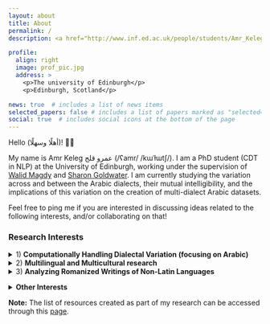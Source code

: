```yaml
---
layout: about
title: About
permalink: /
description: <a href="http://www.inf.ed.ac.uk/people/students/Amr_Keleg.html">Affiliation</a>

profile:
  align: right
  image: prof_pic.jpg
  address: >
    <p>The university of Edinburgh</p>
    <p>Edinburgh, Scotland</p>

news: true  # includes a list of news items
selected_papers: false # includes a list of papers marked as "selected={true}"
social: true  # includes social icons at the bottom of the page
---
```

Hello (أهلًا وسهلًا)! 👋👋

My name is Amr Keleg عمرو قلج (/ʕamr/ /kɯˈɫɯtʃ/). I am a PhD student (CDT in NLP) at the University of Edinburgh, working under the supervision of [Walid Magdy](https://homepages.inf.ed.ac.uk/wmagdy/) and [Sharon Goldwater](https://homepages.inf.ed.ac.uk/sgwater/).
I am currently studying the variation across and between the Arabic dialects, their mutual intelligibility, and the implications of this variation on the creation of multi-dialect Arabic datasets.

Feel free to ping me if you are interested in discussing ideas related to the following interests, and/or collaborating on that!



### Research Interests
<details>
    <summary>1) <b>Computationally Handling Dialectal Variation (focusing on Arabic)</b></summary>
    <p>
    <ul>
      <li>
        <a target="_blank" href="https://aclanthology.org/2024.acl-short.69/">Estimating the Level of Dialectness Predicts Inter-annotator Agreement in Multi-dialect Arabic Datasets</a> - ACL 2024 (Outstanding Paper award, Oral presentation)<br/>
        <u>Keleg, Amr</u>, Magdy, Walid, and Goldwater, Sharon
      </li>
      <li>
        <a target="_blank" href="https://aclanthology.org/2024.arabicnlp-1.79/">NADI 2024: The Fifth Nuanced Arabic Dialect Identification Shared Task</a> - ArabicNLP 2024 (Shared Task Organization, co-located with ACL 2024)<br/>
        Abdul-Mageed, Muhammad, <u>Keleg, Amr</u>, Elmadany, AbdelRahim, Zhang, Chiyu, Hamed, Injy, Magdy, Walid, Bouamor, Houda, and Habash, Nizar
      </li>
      <li>
        <a target="_blank" href="https://aclanthology.org/2023.emnlp-main.655/">ALDi: Quantifying the Arabic Level of Dialectness of Text</a> - EMNLP 2023<br/>
        <u>Keleg, Amr</u>, Goldwater, Sharon, and Magdy, Walid        
      </li>
      <li>
        <a target="_blank" href="https://aclanthology.org/2024.arabicnlp-1.79/">Arabic Dialect Identification under Scrutiny: Limitations of Single-label Classification</a> - ArabicNLP 2023 (Oral presentation, co-located with EMNLP 2023)<br/>
        <u>Keleg, Amr</u>, and Magdy, Walid
      </li>
    </ul>
  </p>
</details>

<details>
    <summary>2) <b>Multilingual and Multicultural research</b></summary>
    <p>
    <ul>
      <li>
        <a target="_blank" href="https://arxiv.org/abs/2505.21816">Revisiting Common Assumptions about Arabic Dialects in NLP</a> - ACL 2025<br/>
        <u>Keleg, Amr</u>, Goldwater, Sharon, and Magdy, Walid
      </li>
      <li>
        <a target="_blank" href="https://aclanthology.org/2025.c3nlp-1.1/">LLM Alignment for the Arabs: A Homogenous Culture or Diverse Ones?</a> - C3NLP (co-located with NAACL 2025)<br/>
        <u>Keleg, Amr</u>
      </li>
      <li>
        <a target="_blank" href="https://aclanthology.org/2023.findings-acl.389/">DLAMA: A Framework for Curating Culturally Diverse Facts for Probing the Knowledge of Pretrained Language Models</a> - ACL 2023 (Findings)<br/>
        <u>Keleg, Amr</u>, and Magdy, Walid
      </li>
      <li>
        <a target="_blank" href="https://aclanthology.org/2020.lrec-1.474/">An Unsupervised Method for Weighting Finite-state Morphological Analyzers</a> - LREC 2020<br/>
        <u>Keleg, Amr</u>, Tyers, Francis, Howell, Nick, and Pirinen, Tommi
      </li>
    </ul>
  </p>
</details>

<details>
    <summary>3) <b>Analyzing Romanized Writings of Non-Latin Languages</b></summary>
    <p>
    <ul>
      <li>
        I developed a <a target="_blank" href="https://pypi.org/project/franco-arabic-transliterator/">rule-based tool</a> transliterating Arabizi (Romanized Arabic) into Arabic script.
      </li>
    </ul>
  </p>
</details>
<p></p>

<details>
    <summary><b>Other Interests</b></summary>
    <p>
      As an undergraduate student, I was a competitive programming addict (lots of fun experiences 😄). I am also an advocate of open-sourcing data/models/projects (twice a Google Summer of Code student for <a target="_blank" href="https://summerofcode.withgoogle.com/archive/2019/projects/5982561396850688/">Apertium</a>, and <a target="_blank" href="https://summerofcode.withgoogle.com/archive/2016/projects/5461783343005696">GNU Octave</a> + contributor to other projects like <a target="_blank" href="https://github.com/facebook/duckling">Facebook/Duckling</a>).
  </p>
</details>

<p></p>

**Note:** The list of resources created as part of my research can be accessed through this [page](https://amr-keleg.github.io/resources/).